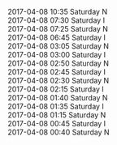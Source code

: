 2017-04-08 10:35 Saturday  N  
2017-04-08 07:30 Saturday  I  
2017-04-08 07:25 Saturday  N  
2017-04-08 06:45 Saturday  I  
2017-04-08 03:05 Saturday  N  
2017-04-08 03:00 Saturday  I  
2017-04-08 02:50 Saturday  N  
2017-04-08 02:45 Saturday  I  
2017-04-08 02:30 Saturday  N  
2017-04-08 02:15 Saturday  I  
2017-04-08 01:40 Saturday  N  
2017-04-08 01:35 Saturday  I  
2017-04-08 01:15 Saturday  N  
2017-04-08 00:45 Saturday  I  
2017-04-08 00:40 Saturday  N  
